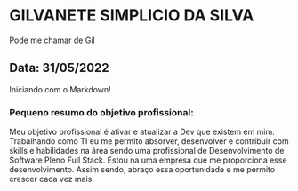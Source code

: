 # GILVANETE SIMPLICIO DA SILVA
Pode me chamar de Gil
## Data: 31/05/2022
Iniciando com o Markdown!
### Pequeno resumo do objetivo profissional: 
Meu objetivo profissional é ativar e atualizar a Dev que existem em mim. Trabalhando como TI eu me permito absorver, desenvolver e contribuir com skills e habilidades na área sendo uma profissional de Desenvolvimento de Software Pleno Full Stack. Estou na uma empresa que me proporciona esse desenvolvimento. Assim sendo, abraço essa oportunidade e me permito crescer cada vez mais. 